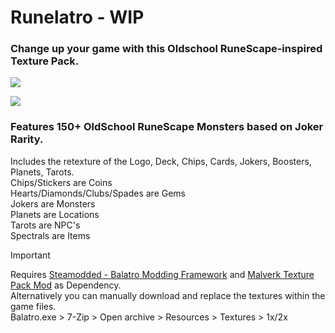 # Runelatro - WIP

### Change up your game with this Oldschool RuneScape-inspired Texture Pack.

![](https://media.discordapp.net/attachments/1233186615086813277/1347641980930490428/wrVXI.png?ex=67cd39a6&is=67cbe826&hm=b62e1313ee6cdb1c5c74f3c3979f0e98cfd626625b329ccc2d379f49f9233090&=&format=webp&quality=lossless&width=833&height=407)

![](https://media.discordapp.net/attachments/1259852237132267572/1349084909007798304/kb8kO.png?ex=67d1d0bb&is=67d07f3b&hm=d3fb5399aed87a1f02cb62645b785b9a64b1e43c87f8066bd6c7cf06ae3f1947&=&format=webp&quality=lossless&width=1196&height=407)

### Features 150+ OldSchool RuneScape Monsters based on Joker Rarity.  

Includes the retexture of the Logo, Deck, Chips, Cards, Jokers, Boosters, Planets, Tarots.  
Chips/Stickers are Coins  
Hearts/Diamonds/Clubs/Spades are Gems  
Jokers are Monsters  
Planets are Locations  
Tarots are NPC's  
Spectrals are Items  



> [!IMPORTANT]
> Requires [Steamodded - Balatro Modding Framework](https://github.com/Steamodded/smods) and [Malverk Texture Pack Mod](https://github.com/Eremel/Malverk) as Dependency.  
Alternatively you can manually download and replace the textures within the game files.  
Balatro.exe > 7-Zip > Open archive > Resources > Textures > 1x/2x
